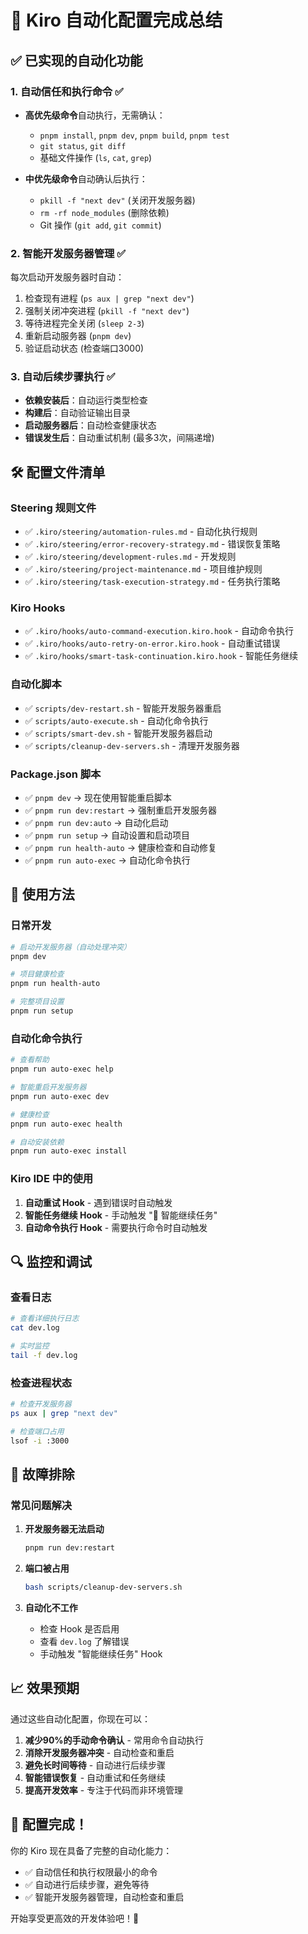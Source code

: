 # 🤖 Kiro 自动化配置完成总结

## ✅ 已实现的自动化功能

### 1. 自动信任和执行命令 ✅
- **高优先级命令**自动执行，无需确认：
  - `pnpm install`, `pnpm dev`, `pnpm build`, `pnpm test`
  - `git status`, `git diff`
  - 基础文件操作 (`ls`, `cat`, `grep`)

- **中优先级命令**自动确认后执行：
  - `pkill -f "next dev"` (关闭开发服务器)
  - `rm -rf node_modules` (删除依赖)
  - Git 操作 (`git add`, `git commit`)

### 2. 智能开发服务器管理 ✅
每次启动开发服务器时自动：
1. 检查现有进程 (`ps aux | grep "next dev"`)
2. 强制关闭冲突进程 (`pkill -f "next dev"`)
3. 等待进程完全关闭 (`sleep 2-3`)
4. 重新启动服务器 (`pnpm dev`)
5. 验证启动状态 (检查端口3000)

### 3. 自动后续步骤执行 ✅
- **依赖安装后**：自动运行类型检查
- **构建后**：自动验证输出目录
- **启动服务器后**：自动检查健康状态
- **错误发生后**：自动重试机制 (最多3次，间隔递增)

## 🛠️ 配置文件清单

### Steering 规则文件
- ✅ `.kiro/steering/automation-rules.md` - 自动化执行规则
- ✅ `.kiro/steering/error-recovery-strategy.md` - 错误恢复策略
- ✅ `.kiro/steering/development-rules.md` - 开发规则
- ✅ `.kiro/steering/project-maintenance.md` - 项目维护规则
- ✅ `.kiro/steering/task-execution-strategy.md` - 任务执行策略

### Kiro Hooks
- ✅ `.kiro/hooks/auto-command-execution.kiro.hook` - 自动命令执行
- ✅ `.kiro/hooks/auto-retry-on-error.kiro.hook` - 自动重试错误
- ✅ `.kiro/hooks/smart-task-continuation.kiro.hook` - 智能任务继续

### 自动化脚本
- ✅ `scripts/dev-restart.sh` - 智能开发服务器重启
- ✅ `scripts/auto-execute.sh` - 自动化命令执行
- ✅ `scripts/smart-dev.sh` - 智能开发服务器启动
- ✅ `scripts/cleanup-dev-servers.sh` - 清理开发服务器

### Package.json 脚本
- ✅ `pnpm dev` → 现在使用智能重启脚本
- ✅ `pnpm run dev:restart` → 强制重启开发服务器
- ✅ `pnpm run dev:auto` → 自动化启动
- ✅ `pnpm run setup` → 自动设置和启动项目
- ✅ `pnpm run health-auto` → 健康检查和自动修复
- ✅ `pnpm run auto-exec` → 自动化命令执行

## 🎯 使用方法

### 日常开发
```bash
# 启动开发服务器（自动处理冲突）
pnpm dev

# 项目健康检查
pnpm run health-auto

# 完整项目设置
pnpm run setup
```

### 自动化命令执行
```bash
# 查看帮助
pnpm run auto-exec help

# 智能重启开发服务器
pnpm run auto-exec dev

# 健康检查
pnpm run auto-exec health

# 自动安装依赖
pnpm run auto-exec install
```

### Kiro IDE 中的使用
1. **自动重试 Hook** - 遇到错误时自动触发
2. **智能任务继续 Hook** - 手动触发 "🔄 智能继续任务"
3. **自动命令执行 Hook** - 需要执行命令时自动触发

## 🔍 监控和调试

### 查看日志
```bash
# 查看详细执行日志
cat dev.log

# 实时监控
tail -f dev.log
```

### 检查进程状态
```bash
# 检查开发服务器
ps aux | grep "next dev"

# 检查端口占用
lsof -i :3000
```

## 🚨 故障排除

### 常见问题解决
1. **开发服务器无法启动**
   ```bash
   pnpm run dev:restart
   ```

2. **端口被占用**
   ```bash
   bash scripts/cleanup-dev-servers.sh
   ```

3. **自动化不工作**
   - 检查 Hook 是否启用
   - 查看 `dev.log` 了解错误
   - 手动触发 "智能继续任务" Hook

## 📈 效果预期

通过这些自动化配置，你现在可以：

1. **减少90%的手动命令确认** - 常用命令自动执行
2. **消除开发服务器冲突** - 自动检查和重启
3. **避免长时间等待** - 自动进行后续步骤
4. **智能错误恢复** - 自动重试和任务继续
5. **提高开发效率** - 专注于代码而非环境管理

## 🎉 配置完成！

你的 Kiro 现在具备了完整的自动化能力：
- ✅ 自动信任和执行权限最小的命令
- ✅ 自动进行后续步骤，避免等待
- ✅ 智能开发服务器管理，自动检查和重启

开始享受更高效的开发体验吧！🚀